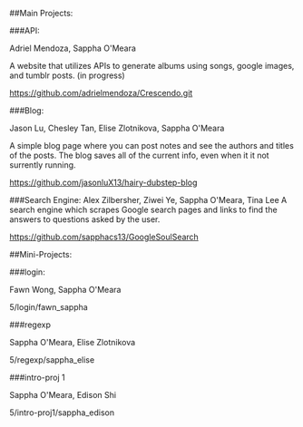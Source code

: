 ##Main Projects:

###API:

  Adriel Mendoza, Sappha O'Meara
  
  A website that utilizes APIs to generate albums using songs, google images, and tumblr posts. (in progress)
  
  https://github.com/adrielmendoza/Crescendo.git

###Blog:

  Jason Lu, Chesley Tan, Elise Zlotnikova, Sappha O'Meara
  
  A simple blog page where you can post notes and see the authors and titles of the posts. The blog saves all of the current info, even when it it not surrently running.
  
  https://github.com/jasonluX13/hairy-dubstep-blog

###Search Engine:
  Alex Zilbersher, Ziwei Ye, Sappha O'Meara, Tina Lee
  A search engine which scrapes Google search pages and links to find the answers to questions asked by the user.
  
  https://github.com/sapphacs13/GoogleSoulSearch

##Mini-Projects:

###login:

  Fawn Wong, Sappha O'Meara
  
  5/login/fawn_sappha

###regexp

  Sappha O'Meara, Elise Zlotnikova
  
  5/regexp/sappha_elise
  
###intro-proj 1

  Sappha O'Meara, Edison Shi
  
  5/intro-proj1/sappha_edison
